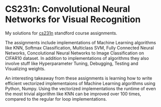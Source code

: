 #  CS231n: Convolutional Neural Networks for Visual Recognition
My solutions for [cs231n](http://cs231n.github.io) standford course assignments. 
  
The assignments include implementations of Machine Learning algorithms like KNN, Softmax Classification, Multiclass SVM, Fully Connected Neural Networks, Concolutional Neural Networks to Image Classification on CIFAR10 dataset. In addition to implementations of algorithms they also involve stuff like Hyperparameter Tuning, Debugging, Testing and Visualizing weights.
  
An interesting takeaway from these assignments is learning how to write efficient vectorized implementaions of Machine Learning algorithms using Python, Numpy. Using the vectorized implementations the runtime of even the most trivial algorithm like KNN can be improved over 100 times, compared to the regular for loop implementations. 
